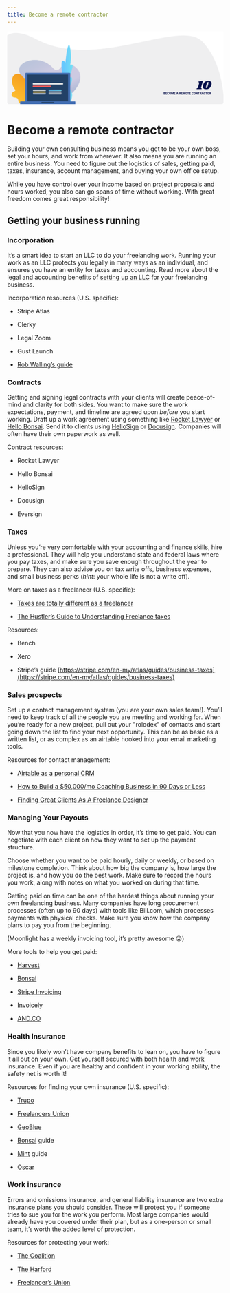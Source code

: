 ```yaml
---
title: Become a remote contractor
---
```


![Become a remote contractor](./assets/header-illustrations/10.png)

# Become a remote contractor

Building your own consulting business means you get to be your own boss, set your hours, and work from wherever. It also means you are running an entire business. You need to figure out the logistics of sales, getting paid, taxes, insurance, account management, and buying your own office setup.

While you have control over your income based on project proposals and hours worked, you also can go spans of time without working. With great freedom comes great responsibility!

## Getting your business running

### Incorporation

It’s a smart idea to start an LLC to do your freelancing work. Running your work as an LLC protects you legally in many ways as an individual, and ensures you have an entity for taxes and accounting. Read more about the legal and accounting benefits of [setting up an LLC](https://quickbooks.intuit.com/r/freelancer/llc-for-freelancer/) for your freelancing business.

Incorporation resources (U.S. specific):

- Stripe Atlas

- Clerky

- Legal Zoom

- Gust Launch

- [Rob Walling’s guide](https://robwalling.com/2008/01/18/the-five-minute-guide-to-becoming-a-freelance-software-developer/)

### Contracts

Getting and signing legal contracts with your clients will create peace-of-mind and clarity for both sides. You want to make sure the work expectations, payment, and timeline are agreed upon _before_ you start working. Draft up a work agreement using something like [Rocket Lawyer](https://www.rocketlawyer.com/sem/work-for-hire-agreement.rl?id=97&partnerid=103&cid=1876582495&adgid=77474804131&loc_int=&loc_phys=9073497&mt=b&ntwk=g&dv=c&adid=347622084638&kw=%2Bwork%20%2Bagreement&adpos=1t1&plc=&trgt=&trgtid=kwd-30539645204&gclid=CjwKCAjw5_DsBRBPEiwAIEDRW-UpIFFvqfNuBSYpaa7V_pZq4gs4J6fIYnBFLeNqPXvThqP44oRnEhoC3PAQAvD_BwE#/) or [Hello Bonsai](https://www.hellobonsai.com/freelance-contracts?). Send it to clients using [HelloSign](https://www.hellosign.com/) or [Docusign](https://www.docusign.com/). Companies will often have their own paperwork as well.

Contract resources:

- Rocket Lawyer

- Hello Bonsai

- HelloSign

- Docusign

- Eversign

### Taxes

Unless you’re very comfortable with your accounting and finance skills, hire a professional. They will help you understand state and federal laws where you pay taxes, and make sure you save enough throughout the year to prepare. They can also advise you on tax write offs, business expenses, and small business perks (_hint_: your whole life is not a write off).

More on taxes as a freelancer (U.S. specific):

- [Taxes are totally different as a freelancer](https://www.vice.com/en_us/article/zmavqx/freelance-tax-tips)

- [The Hustler’s Guide to Understanding Freelance taxes](https://www.listenmoneymatters.com/freelance-taxes/)

Resources:

- Bench

- Xero

- Stripe’s guide [https://stripe.com/en-my/atlas/guides/business-taxes](https://stripe.com/en-my/atlas/guides/business-taxes)

### Sales prospects

Set up a contact management system (you are your own sales team!). You’ll need to keep track of all the people you are meeting and working for. When you’re ready for a new project, pull out your "rolodex" of contacts and start going down the list to find your next opportunity. This can be as basic as a written list, or as complex as an airtable hooked into your email marketing tools.

Resources for contact management:

- [Airtable as a personal CRM](https://airtable.com/templates/marketing-and-sales/exp7KcHbb6laaJkjU/personal-crm)

- [How to Build a \$50,000/mo Coaching Business in 90 Days or Less](https://medium.com/@daverogenmoser/how-to-build-a-50-000-mo-coaching-business-in-90-days-or-less-3488d24c33d1)

- [Finding Great Clients As A Freelance Designer](https://uxplanet.org/finding-great-clients-as-a-freelance-designer-bbdc002db811)

### Managing Your Payouts

Now that you now have the logistics in order, it’s time to get paid. You can negotiate with each client on how they want to set up the payment structure.

Choose whether you want to be paid hourly, daily or weekly, or based on milestone completion. Think about how big the company is, how large the project is, and how you do the best work. Make sure to record the hours you work, along with notes on what you worked on during that time.

Getting paid on time can be one of the hardest things about running your own freelancing business. Many companies have long procurement processes (often up to 90 days) with tools like Bill.com, which processes payments with physical checks. Make sure you know how the company plans to pay you from the beginning.

(Moonlight has a weekly invoicing tool, it’s pretty awesome 😜)

More tools to help you get paid:

- [Harvest](https://www.getharvest.com/)

- [Bonsai](https://www.hellobonsai.com/freelance-invoice)

- [Stripe Invoicing](https://stripe.com/get-started?utm_campaign=paid_brand-US_Search_Brand_Stripe-1803852691&utm_medium=cpc&utm_source=google&ad_content=376931731889&utm_term=stripe&utm_matchtype=p&utm_adposition=1t1&utm_device=c&gclid=EAIaIQobChMIq7_ggdHY5QIVDmKGCh17TA0lEAAYASAAEgKhPPD_BwE)

- [Invoicely](https://invoicely.com/)

- [AND.CO](https://www.and.co/)

### Health Insurance

Since you likely won’t have company benefits to lean on, you have to figure it all out on your own. Get yourself secured with both health and work insurance. Even if you are healthy and confident in your working ability, the safety net is worth it!

Resources for finding your own insurance (U.S. specific):

- [Trupo](https://www.trupo.com/)

- [Freelancers Union](https://www.freelancersunion.org/insurance/)

- [GeoBlue](https://www.geo-blue.com/)

- [Bonsai](https://www.freelancersunion.org/insurance/health/) guide

- [Mint](https://blog.mint.com/life-insurance/insurance-when-youre-a-freelancer/) guide

- [Oscar](https://www.hioscar.com/blog/9-health-insurance-hacks-for-freelancers)

### Work insurance

Errors and omissions insurance, and general liability insurance are two extra insurance plans you should consider. These will protect you if someone tries to sue you for the work you perform. Most large companies would already have you covered under their plan, but as a one-person or small team, it’s worth the added level of protection.

Resources for protecting your work:

- [The Coalition](https://www.coalitioninc.com/origin)

- [The Harford](https://www.thehartford.com/)

- [Freelancer’s Union](https://www.freelancersunion.org/insurance/)
